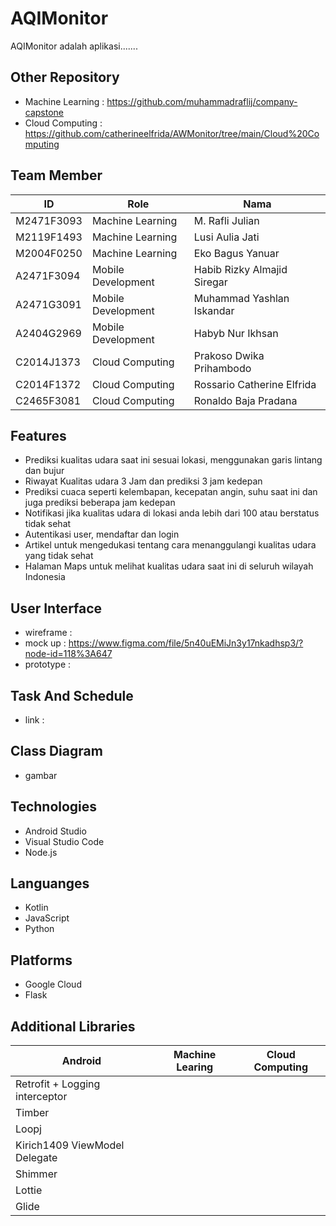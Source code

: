 # AQIMonitor
AQIMonitor adalah aplikasi.......

## Other Repository
- Machine Learning : https://github.com/muhammadraflij/company-capstone
- Cloud Computing : https://github.com/catherineelfrida/AWMonitor/tree/main/Cloud%20Computing

## Team Member
|     ID     |        Role        |            Nama             |
|------------|--------------------|-----------------------------|
| M2471F3093 | Machine Learning   |M. Rafli Julian              |
| M2119F1493 | Machine Learning   | Lusi Aulia Jati             |
| M2004F0250 | Machine Learning   | Eko Bagus Yanuar            |
| A2471F3094 | Mobile Development | Habib Rizky Almajid Siregar |
| A2471G3091 | Mobile Development | Muhammad Yashlan Iskandar   |
| A2404G2969 | Mobile Development | Habyb Nur Ikhsan            |
| C2014J1373 | Cloud Computing    | Prakoso Dwika Prihambodo    |
| C2014F1372 | Cloud Computing    | Rossario Catherine Elfrida  |
| C2465F3081 | Cloud Computing    | Ronaldo Baja Pradana        |

## Features
- Prediksi kualitas udara saat ini sesuai lokasi, menggunakan garis lintang dan bujur
- Riwayat Kualitas udara 3 Jam dan prediksi 3 jam kedepan
- Prediksi cuaca seperti kelembapan, kecepatan angin, suhu saat ini dan juga prediksi beberapa jam kedepan
- Notifikasi jika kualitas udara di lokasi anda lebih dari 100 atau berstatus tidak sehat
- Autentikasi user, mendaftar dan login
- Artikel untuk mengedukasi tentang cara menanggulangi kualitas udara yang tidak sehat
- Halaman Maps untuk melihat kualitas udara saat ini di seluruh wilayah Indonesia

## User Interface
- wireframe : <br>
- mock up : https://www.figma.com/file/5n40uEMiJn3y17nkadhsp3/?node-id=118%3A647 <br>
- prototype : 

## Task And Schedule
- link :

## Class Diagram
- gambar

## Technologies
- Android Studio
- Visual Studio Code
- Node.js

## Languanges
- Kotlin
- JavaScript
- Python

## Platforms
- Google Cloud
- Flask

## Additional Libraries
|           Android             |        Machine Learing        |    Cloud Computing          |
|-------------------------------|-------------------------------|-----------------------------|
|Retrofit + Logging interceptor |                               |                             |
|Timber                         |                               |                             |
|Loopj                          |                               |                             |
|Kirich1409 ViewModel Delegate  |                               |                             |
|Shimmer                        |                               |                             |
|Lottie                         |                               |                             |
|Glide                          |                               |                             |
